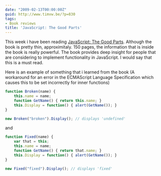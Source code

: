 ```yaml
---
date: "2009-02-13T00:00:00Z"
guid: http://www.timvw.be/?p=830
tags:
- Book reviews
title: 'JavaScript: The Good Parts'
---
```

This week i have been reading [JavaScript: The Good Parts](http://www.amazon.com/JavaScript-Good-Parts-Douglas-Crockford/dp/0596517742). Although the book is pretty thin, approximitaly. 150 pages, the information that is inside the book is really powerful. The book provides deep insight for people that are considering to implement functionality in JavaScript. I would say that this is a must read.

Here is an example of something that i learned from the book (A workaround for an error in the ECMAScript Language Specification which causes this to be set incorrectly for inner functions)

```javascript
function Broken(name) {
	this.name = name;
	function GetName() { return this.name; }
	this.Display = function() { alert(GetName()); }
}

new Broken("broken").Display(); // displays 'undefined'
```

and 

```javascript
function Fixed(name) {
	var that = this;
	this.name = name;
	function GetName() { return that.name; }
	this.Display = function() { alert(GetName()); }
}

new Fixed("fixed").Display(); // displays 'fixed'
```
